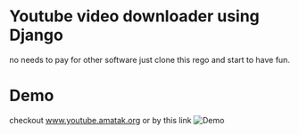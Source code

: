 # Youtube video downloader using Django
no needs to pay for other software just clone this rego and start to have fun.

# Demo
checkout www.youtube.amatak.org or by this link
![Demo](https://youtube.amatak.org)
